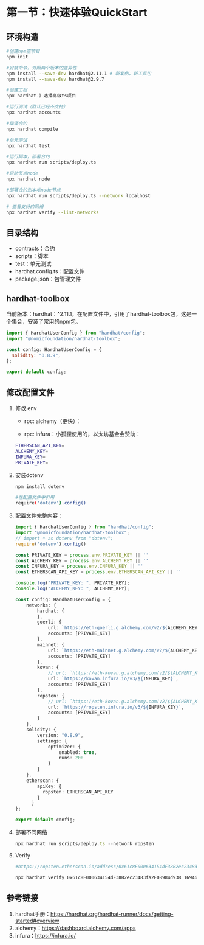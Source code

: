 # 第一节：快速体验QuickStart

## 环境构造

```sh
#创建npm空项目
npm init 

#安装命令，对照两个版本的差异性
npm install --save-dev hardhat@2.11.1 # 新案例，新工具包
npm install --save-dev hardhat@2.9.7

#创建工程
npx hardhat-》选择高级ts项目

#运行测试（默认已经不支持）
npx hardhat accounts

#编译合约
npx hardhat compile

#单元测试
npx hardhat test

#运行脚本，部署合约
npx hardhat run scripts/deploy.ts

#启动节点node
npx hardhat node

#部署合约到本地node节点
npx hardhat run scripts/deploy.ts --network localhost

# 查看支持的网络
npx hardhat verify --list-networks
```



## 目录结构

- contracts：合约
- scripts：脚本
- test：单元测试
- hardhat.config.ts：配置文件
- package.json：包管理文件



## hardhat-toolbox

当前版本：hardhat：^2.11.1，在配置文件中，引用了hardhat-toolbox包，这是一个集合，安装了常用的npm包。

```js
import { HardhatUserConfig } from "hardhat/config";
import "@nomicfoundation/hardhat-toolbox";

const config: HardhatUserConfig = {
  solidity: "0.8.9",
};

export default config;
```



## 修改配置文件

1. 修改.env

   - rpc: alchemy（更快）：

   - rpc: infura：小狐狸使用的，以太坊基金会赞助：

   ```sh
   ETHERSCAN_API_KEY=
   ALCHEMY_KEY=
   INFURA_KEY=
   PRIVATE_KEY=
   ```

2. 安装dotenv

   ```sh
   npm install dotenv
   
   #在配置文件中引用
   require('dotenv').config()
   ```

3. 配置文件完整内容：

   ```ts
   import { HardhatUserConfig } from "hardhat/config";
   import "@nomicfoundation/hardhat-toolbox";
   // import * as dotenv from "dotenv";
   require('dotenv').config()
   
   const PRIVATE_KEY = process.env.PRIVATE_KEY || ''
   const ALCHEMY_KEY = process.env.ALCHEMY_KEY || ''
   const INFURA_KEY = process.env.INFURA_KEY || ''
   const ETHERSCAN_API_KEY = process.env.ETHERSCAN_API_KEY || ''
   
   console.log("PRIVATE_KEY: ", PRIVATE_KEY);
   console.log("ALCHEMY_KEY: ", ALCHEMY_KEY);
   
   const config: HardhatUserConfig = {
       networks: {
           hardhat: {
           },
           goerli: {
               url: `https://eth-goerli.g.alchemy.com/v2/${ALCHEMY_KEY}`,
               accounts: [PRIVATE_KEY]
           },
           mainnet: {
               url: `https://eth-mainnet.g.alchemy.com/v2/${ALCHEMY_KEY}`,
               accounts: [PRIVATE_KEY]
           },
           kovan: {
               // url: `https://eth-kovan.g.alchemy.com/v2/${ALCHEMY_KEY}`,
               url: `https://kovan.infura.io/v3/${INFURA_KEY}`,
               accounts: [PRIVATE_KEY]
           },
           ropsten: {
               // url: `https://eth-kovan.g.alchemy.com/v2/${ALCHEMY_KEY}`,
               url: `https://ropsten.infura.io/v3/${INFURA_KEY}`,
               accounts: [PRIVATE_KEY]
           }
       },
       solidity: {
           version: "0.8.9",
           settings: {
               optimizer: {
                   enabled: true,
                   runs: 200
               }
           }
       },
       etherscan: {
           apiKey: {
             ropsten: ETHERSCAN_API_KEY
           }
         }
   };
   
   export default config;
   ```


4. 部署不同网络

   ```js
   npx hardhat run scripts/deploy.ts --network ropsten    
   ```

5. Verify

   ```sh
   #https://ropsten.etherscan.io/address/0x61c8E000634154dF38B2ec23483fa2E08984d938#code
   
   npx hardhat verify 0x61c8E000634154dF38B2ec23483fa2E08984d938 1694667145  --network ropsten
   ```

   

## 参考链接

1. hardhat手册：https://hardhat.org/hardhat-runner/docs/getting-started#overview
1. alchemy：https://dashboard.alchemy.com/apps
1. infura：https://infura.io/

